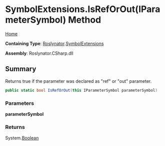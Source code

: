 # SymbolExtensions\.IsRefOrOut\(IParameterSymbol\) Method

[Home](../../../README.md)

**Containing Type**: [Roslynator](../../README.md)\.[SymbolExtensions](../README.md)

**Assembly**: Roslynator\.CSharp\.dll

## Summary

Returns true if the parameter was declared as "ref" or "out" parameter\.

```csharp
public static bool IsRefOrOut(this IParameterSymbol parameterSymbol)
```

### Parameters

**parameterSymbol**



### Returns

System\.[Boolean](https://docs.microsoft.com/en-us/dotnet/api/system.boolean)


